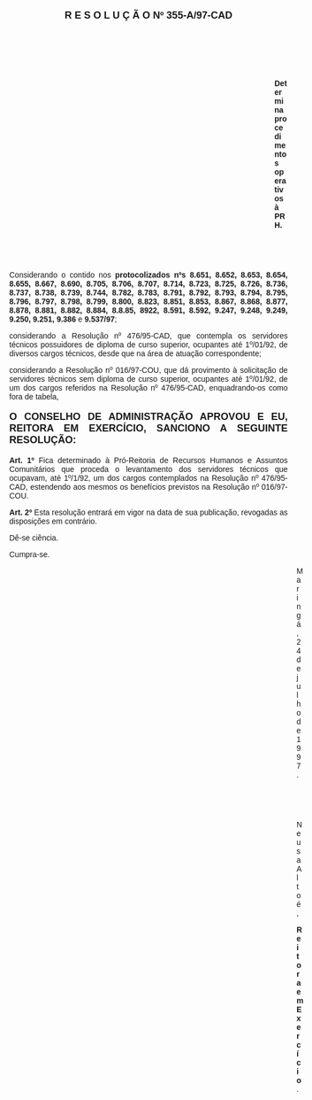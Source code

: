 <BODY>

<B><FONT FACE="Arial" SIZE=4><P ALIGN="CENTER">R E S O L U &Ccedil; &Atilde; O   Nº 355-A/97-CAD</P>
</B></FONT><FONT FACE="Arial">
<P>&nbsp;</P>
<P>&nbsp;</P>
<P>&nbsp;</P><DIR>
<DIR>
<DIR>
<DIR>
<DIR>
<DIR>
<DIR>
<DIR>
<DIR>
<DIR>
<DIR>
<DIR>

<B><P ALIGN="JUSTIFY">Determina procedimentos operativos &agrave; PRH.</P>
</B>
<P>&nbsp;</P>
<P>&nbsp;</P></DIR>
</DIR>
</DIR>
</DIR>
</DIR>
</DIR>
</DIR>
</DIR>
</DIR>
</DIR>
</DIR>
</DIR>

<P ALIGN="JUSTIFY">&#9;&#9;Considerando o contido nos <B>protocolizados nºs 8.651, 8.652, 8.653, 8.654, 8.655, 8.667, 8.690, 8.705, 8.706, 8.707, 8.714, 8.723, 8.725, 8.726, 8.736, 8.737, 8.738, 8.739, 8.744, 8.782, 8.783, 8.791, 8.792, 8.793, 8.794, 8.795, 8.796, 8.797, 8.798, 8.799, 8.800, 8.823, 8.851, 8.853, 8.867, 8.868, 8.877, 8.878, 8.881, 8.882, 8.884, 8.8.85, 8922, 8.591, 8.592, 9.247, 9.248, 9.249, 9.250, 9.251, 9.386 </B>e<B> 9.537/97</B>;</P>
<P ALIGN="JUSTIFY">&#9;&#9;considerando a Resolu&ccedil;&atilde;o nº 476/95-CAD, que contempla os servidores t&eacute;cnicos possuidores de diploma de curso superior, ocupantes at&eacute; 1º/01/92, de diversos cargos t&eacute;cnicos, desde que na &aacute;rea de atua&ccedil;&atilde;o correspondente;</P>
<P ALIGN="JUSTIFY">&#9;&#9;considerando a Resolu&ccedil;&atilde;o nº 016/97-COU, que d&aacute; provimento &agrave; solicita&ccedil;&atilde;o de servidores t&eacute;cnicos sem diploma de curso superior, ocupantes at&eacute; 1º/01/92, de um dos cargos referidos na Resolu&ccedil;&atilde;o nº 476/95-CAD, enquadrando-os como fora de tabela,</P>
<B><P ALIGN="JUSTIFY"></P>
</FONT><FONT FACE="Arial" SIZE=4><P ALIGN="JUSTIFY">O CONSELHO DE ADMINISTRA&Ccedil;&Atilde;O APROVOU E EU, REITORA EM EXERC&Iacute;CIO, SANCIONO A SEGUINTE RESOLU&Ccedil;&Atilde;O:</P>
</B></FONT><FONT FACE="Arial"><P ALIGN="JUSTIFY"></P>
<P ALIGN="JUSTIFY">&#9;&#9;<B>Art. 1º </B>Fica determinado &agrave; Pr&oacute;-Reitoria de Recursos Humanos e Assuntos Comunit&aacute;rios que proceda o levantamento dos servidores t&eacute;cnicos que ocupavam, at&eacute; 1º/1/92, um dos cargos contemplados na Resolu&ccedil;&atilde;o nº 476/95-CAD, estendendo aos mesmos os benef&iacute;cios previstos na Resolu&ccedil;&atilde;o nº 016/97-COU.</P>
<P ALIGN="JUSTIFY">&#9;&#9;<B>Art. 2º</B> Esta resolu&ccedil;&atilde;o entrar&aacute; em vigor na data de sua publica&ccedil;&atilde;o, revogadas as disposi&ccedil;&otilde;es em contr&aacute;rio.</P>
<P>&#9;&#9;D&ecirc;-se ci&ecirc;ncia.</P>
<P>&#9;&#9;Cumpra-se.</P><DIR>
<DIR>
<DIR>
<DIR>
<DIR>
<DIR>
<DIR>
<DIR>
<DIR>
<DIR>
<DIR>
<DIR>
<DIR>

<P>Maring&aacute;, 24 de julho de 1997.</P>

<P>&nbsp;</P>
<P>&nbsp;</P>
<P>Neusa Alto&eacute;,</P>
<B><P>Reitora em Exerc&iacute;cio</B>.</P></DIR>
</DIR>
</DIR>
</DIR>
</DIR>
</DIR>
</DIR>
</DIR>
</DIR>
</DIR>
</DIR>
</DIR>
</DIR>
</FONT></BODY>
